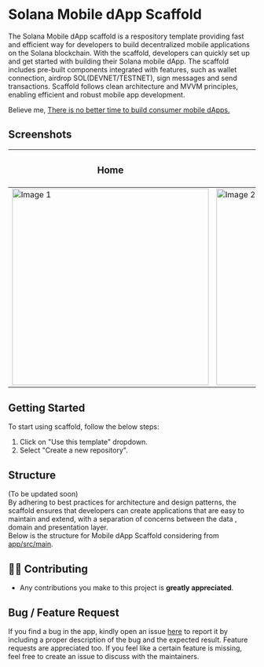 # Solana Mobile dApp Scaffold
The Solana Mobile dApp scaffold is a respository template providing fast and efficient way for developers to build decentralized mobile applications on the Solana blockchain. With the scaffold, developers can quickly set up and get started with building their Solana mobile dApp. The scaffold includes pre-built components integrated with features, such as wallet connection, airdrop SOL(DEVNET/TESTNET), sign messages and send transactions.
Scaffold follows clean architecture and MVVM principles, enabling efficient and robust mobile app development.

Believe me, [There is no better time to build consumer mobile dApps.](https://twitter.com/intent/tweet?text=There%20is%20no%20better%20time%20to%20build%20consumer%20mobile%20dApps.%0a%0aStart%20building%3A%20&url=https%3A%2F%2Fgithub.com%2Fcdhiraj40%2Fmobile-dapp-scaffold%2F)

## Screenshots

<table>
  <thead>
    <tr>
      <th><h3>Home</h3></th>
      <th><h3>Dashboard</h3></th>
    </tr>
  </thead>
  <tbody>
  <tr>
    <td><img src="https://user-images.githubusercontent.com/75211982/232579436-c54da8e8-ee31-465c-a921-9227bedc34c0.png" alt="Image 1" width="400"></td>
    <td><img src="https://user-images.githubusercontent.com/75211982/232579459-c5858817-52bb-4382-9d77-4cd989cdc860.png" alt="Image 2" width="400"></td>
  </tr>
    </tbody>
</table>

## Getting Started 

To start using scaffold, follow the below steps:
1. Click on "Use this template" dropdown.
2. Select "Create a new repository".

## Structure
(To be updated soon)  
By adhering to best practices for architecture and design patterns, the scaffold ensures that developers can create applications that are easy to maintain and extend, with a separation of concerns between the data , domain and presentation layer.<br/>Below is the structure for Mobile dApp Scaffold considering from [app/src/main](https://github.com/cdhiraj40/mobile-dapp-scaffold/tree/main/app/src/main).


## 👨‍💻 Contributing

- Any contributions you make to this project is **greatly appreciated**.

## Bug / Feature Request

If you find a bug in the app, kindly open an issue [here](https://github.com/cdhiraj40/mobile-dapp-scaffold/issues/new) to report it by
including a proper description of the bug and the expected result. Feature requests are appreciated too. If you feel like a certain feature is missing, feel free to create an issue to discuss with the maintainers.

